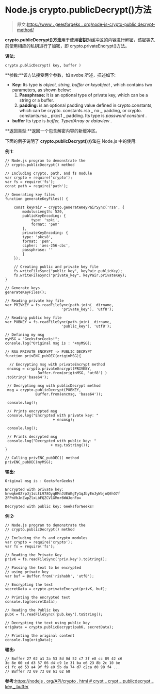 # Node.js crypto.publicDecrypt()方法

> 原文:[https://www . geesforgeks . org/node-js-crypto-public decrypt-method/](https://www.geeksforgeeks.org/node-js-crypto-publicdecrypt-method/)

**crypto.publicDecrypt()方法**用于使用**密钥**对缓冲区的内容进行解密，该密钥先前使用相应的私钥进行了加密，即 crypto.privateEncrypt()方法。

**语法:**

```
crypto.publicDecrypt( key, buffer )
```

**参数:**该方法接受两个参数，如 avobe 所述，描述如下:

*   **Key:** Its type is *object, string, buffer or keyobject* , which contains two parameters, as shown below:
    1.  **Passphrase:** It is an optional type of private key, which can be a string or a buffer.
    2.  **padding:** is an optional padding value defined in crypto.constants, which can be crypto. constants.rsa _ no _ padding, or crypto. constants.rsa _ pkcs1 _ padding. Its type is *password constant* .
*   **buffer** Its type is *buffer, TypedArray or dataview* .

**返回类型:**返回一个包含解密内容的新缓冲区。

下面的例子说明了 **crypto.publicDecrypt()方法**在 Node.js 中的使用:

**例 1:**

```
// Node.js program to demonstrate the 
// crypto.publicDecrypt() method

// Including crypto, path, and fs module
var crypto = require('crypto');
var fs = require('fs');
const path = require('path');

// Generating key files
function generateKeyFiles() {

    const keyPair = crypto.generateKeyPairSync('rsa', {
        modulusLength: 520,
        publicKeyEncoding: {
            type: 'spki',
            format: 'pem'
        },
        privateKeyEncoding: {
        type: 'pkcs8',
        format: 'pem',
        cipher: 'aes-256-cbc',
        passphrase: ''
        }
    });

    // Creating public and private key file 
    fs.writeFileSync("public_key", keyPair.publicKey);
    fs.writeFileSync("private_key", keyPair.privateKey);
}

// Generate keys
generateKeyFiles();

// Reading private key file
var PRIVKEY = fs.readFileSync(path.join(__dirname,
                          'private_key'), 'utf8');

// Reading public key file
var PUBKEY = fs.readFileSync(path.join(__dirname,
                          'public_key'), 'utf8');

// Defining my msg
myMSG = "GeeksforGeeks!";
console.log("Original msg is : "+myMSG);

// RSA PRIVATE ENCRYPT -> PUBLIC DECRYPT
function privENC_pubDEC(originMSG){

  // Encrypting msg with privateEncrypt method
 encmsg = crypto.privateEncrypt(PRIVKEY,
               Buffer.from(originMSG, 'utf8') )
.toString('base64');

 // Decrypting msg with publicDecrypt method
 msg = crypto.publicDecrypt(PUBKEY,
              Buffer.from(encmsg, 'base64'));

 console.log();

 // Prints encrypted msg
 console.log("Encrypted with private key: "
                      + encmsg);

 console.log();

 // Prints decrypted msg
 console.log("Decrypted with public key: "
                     + msg.toString());
}

// Calling privENC_pubDEC() method
privENC_pubDEC(myMSG);
```

**输出:**

```
Original msg is : GeeksforGeeks!

Encrypted with private key:
knwqke0ZrpJj1sLtL978OyqBMnJUEAEgTy1qJbyEnJyWbjoQ6hO7f
2FPnVhJnZwpZlxLbFQZCV1GMmr6WWJenFo=

Decrypted with public key: GeeksforGeeks!

```

**例 2:**

```
// Node.js program to demonstrate the 
// crypto.publicDecrypt() method

// Including the fs and crypto modules
var crypto = require('crypto');
var fs = require('fs');

// Reading the Private Key
privK = fs.readFileSync('priv.key').toString();

// Passing the text to be encrypted
// using private key
var buf = Buffer.from('rishabh', 'utf8');

// Encrypting the text
secretData = crypto.privateEncrypt(privK, buf);

// Printing the encrypted text
console.log(secretData);

// Reading the Public key
pubK = fs.readFileSync('pub.key').toString();

// Decrypting the text using public key
origData = crypto.publicDecrypt(pubK, secretData);

// Printing the original content
console.log(origData);
```

**输出:**

```
// Buffer 27 62 a1 2a 53 8d 0d 52 c7 3f e8 cc 89 42 c6
3e 8e 60 cd d3 57 06 d4 c9 1e 31 ba e6 23 8b 2c 10 be 
c1 fc ed 53 a4 9f f9 e0 5b da 74 d7 c2ca d0 98 f4 ... 
// Buffer 72 69 73 68 61 62 68

```

**参考:**[https://nodejs . org/API/crypto . html # crypt _ crypt _ publicdecrypt _ key _ buffer](https://nodejs.org/api/crypto.html#crypto_crypto_publicdecrypt_key_buffer)